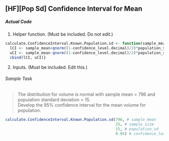 ## \[HF\]\[Pop Sd\] Confidence Interval for Mean
##### Actual Code
1. Helper function. (Must be included. Do not edit.)
```r
calculate.ConfidenceInterval.Known.Population.sd <- function(sample_mean, sample_size, population_sd, confidence_level.decimal){
  lCI <- sample_mean+qnorm((1-confidence_level.decimal)/2)*population_sd/sqrt(sample_size)
  uCI <- sample_mean-qnorm((1-confidence_level.decimal)/2)*population_sd/sqrt(sample_size)
  cbind(lCI, uCI)}
```
2. Inputs. (Must be included. Edit this.)
###### Sample Task
>The distribution for volume is normal with sample mean = 796 and population standard deviation = 15.</br>Develop the 95% confidence interval for the mean volume for population.
```r
calculate.ConfidenceInterval.Known.Population.sd(796, # sample_mean
                                                 25, # sample_size
                                                 15, # population_sd
                                                 0.95) # confidence_level.decimal
```
